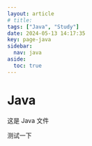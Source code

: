 ```yaml
---
layout: article
# title: 
tags: ["Java", "Study"]
date: 2024-05-13 14:17:35
key: page-java
sidebar:
  nav: java
aside:
  toc: true
---
```


# Java
这是 Java 文件

测试一下